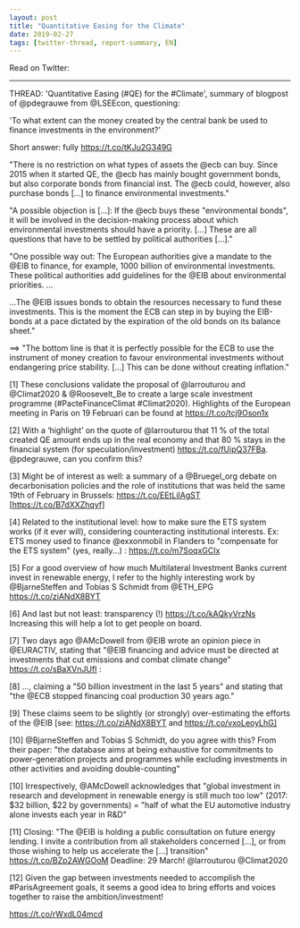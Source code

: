 ```yaml
---
layout: post
title: "Quantitative Easing for the Climate"
date: 2019-02-27
tags: [twitter-thread, report-summary, EN]
---
```


Read on Twitter: <a href="http://bit.ly/2J0Hwx8" target="_blank"><i class="fab fa-twitter-square fa-1x" title="twitter-thread"></i></a>

-----

THREAD: 'Quantitative Easing (#QE) for the #Climate', summary of blogpost of @pdegrauwe from @LSEEcon, questioning:

'To what extent can the money created by the central bank be used to finance investments in the environment?'

Short answer: fully https://t.co/tKJu2G349G

"There is no restriction on what types of assets the @ecb can buy. Since 2015 when it started QE, the @ecb has mainly bought government bonds, but also corporate bonds from financial inst. The @ecb could, however, also purchase bonds [...] to finance environmental investments."

"A possible objection is [...]: If the @ecb buys these "environmental bonds", it will be involved in the decision-making process about which environmental investments should have a priority. [...] These are all questions that have to be settled by political authorities [...]."

"One possible way out: The European authorities give a mandate to the @EIB to finance, for example, 1000 billion of environmental investments. These political authorities add guidelines for the @EIB about environmental priorities. ...

...The @EIB issues bonds to obtain the resources necessary to fund these investments. This is the moment the ECB can step in by buying the EIB-bonds at a pace dictated by the expiration of the old bonds on its balance sheet."

==&gt; "The bottom line is that it is perfectly possible for the ECB to use the instrument of money creation to favour environmental investments without endangering price stability. [...] This can be done without creating inflation."

[1] These conclusions validate the proposal of @larrouturou and @Climat2020 &amp; @Roosevelt_Be to create a large scale investment programme (#PacteFinanceClimat #Climat2020). Highlights of the European meeting in Paris on 19 Februari can be found at https://t.co/tcj9Oson1x

[2] With a ‘highlight’ on the quote of @larrouturou that 11 % of the total created QE amount ends up in the real economy and that 80 % stays in the financial system (for speculation/investment) https://t.co/fUipQ37FBa. @pdegrauwe, can you confirm this?

[3] Might be of interest as well: a summary of a @Bruegel_org debate on decarbonisation policies and the role of institutions that was held the same 19th of February in Brussels: https://t.co/EEtLiIAgST [https://t.co/B7dXXZhqyf]

[4] Related to the institutional level: how to make sure the ETS system works (if it ever will), considering counteracting institutional interests. Ex: ETS money used to finance @exxonmobil in Flanders to "compensate for the ETS system" (yes, really...) : https://t.co/m7SoqxGCIx

[5] For a good overview of how much Multilateral Investment Banks current invest in renewable energy, I refer to the highly interesting work by @BjarneSteffen and Tobias S Schmidt from @ETH_EPG https://t.co/ziANdX8BYT

[6] And last but not least: transparency (!) https://t.co/kAQkyVrzNs Increasing this will help a lot to get people on board.

[7] Two days ago @AMcDowell from @EIB wrote an opinion piece in @EURACTIV, stating that "@EIB financing and advice must be directed at investments that cut emissions and combat climate change" https://t.co/sBaXVnJUfI :

[8] ..., claiming a "50 billion investment in the last 5 years" and stating that "the @ECB stopped financing coal production 30 years ago."

[9] These claims seem to be slightly (or strongly) over-estimating the efforts of the @EIB [see: https://t.co/ziANdX8BYT and https://t.co/vxoLeoyLhG]

[10] @BjarneSteffen and Tobias S Schmidt, do you agree with this? From their paper: "the database aims at being exhaustive for commitments to power-generation projects and programmes while excluding investments in other activities and avoiding double-counting"

[10] Irrespectively, @AMcDowell acknowledges that "global investment in research and development in renewable energy is still much too low" (2017: $32 billion, $22 by governments) = "half of what the EU automotive industry alone invests each year in R&amp;D"

[11] Closing: "The @EIB is holding a public consultation on future energy lending. I invite a contribution from all stakeholders concerned [...], or from those wishing to help us accelerate the [...] transition" https://t.co/BZp2AWGOoM Deadline: 29 March! @larrouturou @Climat2020

[12] Given the gap between investments needed to accomplish the #ParisAgreement goals, it seems a good idea to bring efforts and voices together to raise the ambition/investment!

https://t.co/rWxdL04mcd

